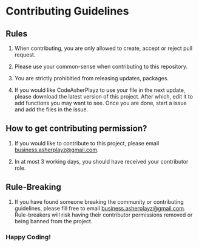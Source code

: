 # Contributing Guidelines

## Rules

1. When contributing, you are only allowed to create, accept or reject pull request.

2. Please use your common-sense when contributing to this repository.

3. You are strictly prohibitied from releasing updates, packages.

4. If you would like CodeAsherPlayz to use your file in the next update, please download the latest version of this project. After which, edit it to add functions you may want to see. Once you are done, start a issue and add the files in the issue.


## How to get contributing permission?

1. If you would like to contribute to this project, please email business.asherplayz@gmail.com.

2. In at most 3 working days, you should have received your contributor role.

## Rule-Breaking

1. If you have found someone breaking the community or contributing guidelines, please fill free to email business.asherplayz@gmail.com. Rule-breakers will risk having their contributor permissions removed or being banned from the project.

### Happy Coding!

